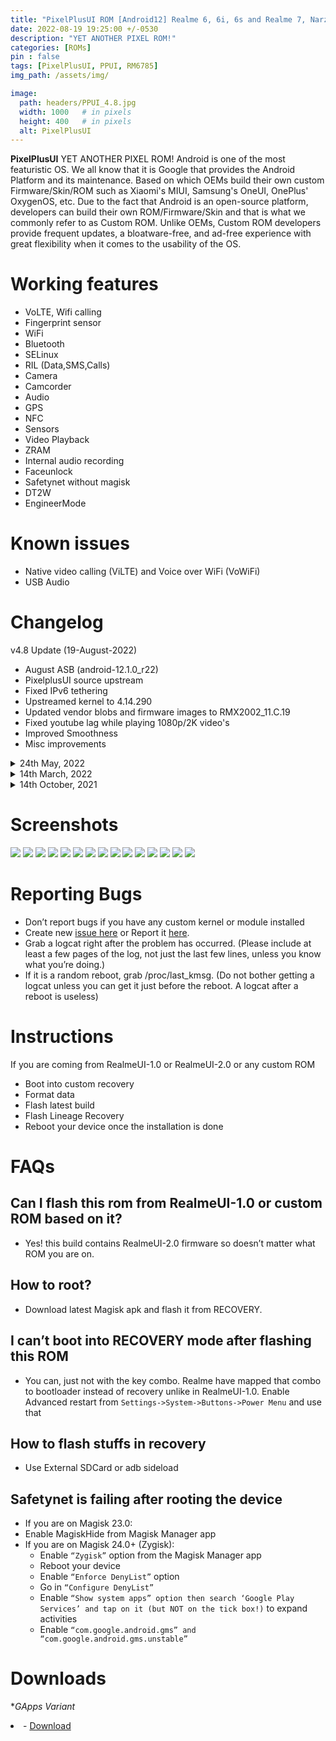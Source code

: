 ```yaml
---
title: "PixelPlusUI ROM [Android12] Realme 6, 6i, 6s and Realme 7, Narzo 20 Pro, Narzo 30 4G (G90T Series) (RM6785) [OFFICIAL]"
date: 2022-08-19 19:25:00 +/-0530
description: "YET ANOTHER PIXEL ROM!"
categories: [ROMs]
pin : false
tags: [PixelPlusUI, PPUI, RM6785]
img_path: /assets/img/

image:
  path: headers/PPUI_4.8.jpg
  width: 1000   # in pixels
  height: 400   # in pixels
  alt: PixelPlusUI
---
```


**PixelPlusUI** YET ANOTHER PIXEL ROM!
Android is one of the most featuristic OS. We all know that it is Google that provides the Android Platform and its maintenance. Based on which OEMs build their own custom Firmware/Skin/ROM such as Xiaomi's MIUI, Samsung's OneUI, OnePlus' OxygenOS, etc. Due to the fact that Android is an open-source platform, developers can build their own ROM/Firmware/Skin and that is what we commonly refer to as Custom ROM. Unlike OEMs, Custom ROM developers provide frequent updates, a bloatware-free, and ad-free experience with great flexibility when it comes to the usability of the OS.


# Working features
* VoLTE, Wifi calling
* Fingerprint sensor
* WiFi
* Bluetooth
* SELinux
* RIL (Data,SMS,Calls)
* Camera
* Camcorder
* Audio
* GPS
* NFC
* Sensors
* Video Playback
* ZRAM
* Internal audio recording
* Faceunlock
* Safetynet without magisk
* DT2W
* EngineerMode

# Known issues

- Native video calling (ViLTE) and Voice over WiFi (VoWiFi)
- USB Audio

# Changelog

v4.8 Update (19-August-2022)
* August ASB (android-12.1.0_r22)
* PixelplusUI source upstream
* Fixed IPv6 tethering
* Upstreamed kernel to 4.14.290
* Updated vendor blobs and firmware images to RMX2002_11.C.19
* Fixed youtube lag while playing 1080p/2K video's
* Improved Smoothness
* Misc improvements

<details>
<summary>24th May, 2022</summary>
<ul>
<li> May ASB (android-12.1.0_r5)</li>
<li> SELinux Enforcing</li>
<li> PixelplusUI source upstream</li>
<li> Fixed Auto brightness QS toggle</li>
<li> Unlocked Google app weather widgets</li>
<li> Improved haptics</li>
<li> Improved UI performance</li>
<li> Fixed lag on viewfinder in GCam</li>
<li> power: Boost min CPU freq to 1618000,1419000 on interaction</li>
<li> Drop redundant secure element service</li>
</ul>
</details>

<details>
<summary>14th March, 2022</summary>
<p><ul>
<li> February Security Patch</li>
<li> Passes SafetyNet out-of-the-box</li>
<li> Use GcamGo as default</li>
<li> Fixed screen flicker</li>
<li> Fixed charging info on lockscreen</li>
<li> Fixed native screen recorder</li>
<li> Fixed offline charging</li>
<li> Miscellaneous changes</li>
<li> Fixed DRM Widevine L1</li>
</ul></p>
</details>

<details>
<summary>14th October, 2021</summary>
<p><ul>
  <li>January ASB (android-12.0.0_r26)</li>
  <li>Switched to RUI2 firmware</li>
  <li>Passes SafetyNet out-of-the-box</li>
  <li>Improved Gaming performance</li>
  <li>Unlimited Google Photos storage</li>
  <li>NFC works now</li>
  <li>Added LiveDisplay (Display settings)</li>
  <li>Fixed VOOC charging delay</li>
  <li>Fixed brightness slider curve</li>
  <li>Fixed minimum brightness</li>
  <li>Upstreamed kernel to 4.14.261</li>
  <li>Added F2FS support</li>
</ul></p>
</details>

# Screenshots
<div id='images'> 
<img class='screenshots' src="/assets/img/screenshots/PPUI_4.8/1.jpg">
<img class='screenshots' src="/assets/img/screenshots/PPUI_4.8/2.jpg">
<img class='screenshots' src="/assets/img/screenshots/PPUI_4.8/3.jpg">
<img class='screenshots' src="/assets/img/screenshots/PPUI_4.8/4.jpg">
<img class='screenshots' src="/assets/img/screenshots/PPUI_4.8/5.jpg"> 
<img class='screenshots' src="/assets/img/screenshots/PPUI_4.8/6.jpg">
<img class='screenshots' src="/assets/img/screenshots/PPUI_4.8/7.jpg">
<img class='screenshots' src="/assets/img/screenshots/PPUI_4.8/8.jpg">
<img class='screenshots' src="/assets/img/screenshots/PPUI_4.8/9.jpg">
<img class='screenshots' src="/assets/img/screenshots/PPUI_4.8/10.jpg"> 
<img class='screenshots' src="/assets/img/screenshots/PPUI_4.8/11.jpg"> 
<img class='screenshots' src="/assets/img/screenshots/PPUI_4.8/12.jpg">
<img class='screenshots' src="/assets/img/screenshots/PPUI_4.8/13.jpg">
<img class='screenshots' src="/assets/img/screenshots/PPUI_4.8/14.jpg">
<img class='screenshots' src="/assets/img/screenshots/PPUI_4.8/15.jpg">
</div>

# Reporting Bugs
- Don’t report bugs if you have any custom kernel or module installed
- Create new [issue here](https://github.com/iamthecloverly/android_device_realme_RM6785) or Report it [here](https://t.me/SriBalajiHub).
- Grab a logcat right after the problem has occurred. (Please include at least a few pages of the log, not just the last few lines, unless you know what you’re doing.)
- If it is a random reboot, grab /proc/last_kmsg. (Do not bother getting a logcat unless you can get it just before the reboot. A logcat after a reboot is useless)

# Instructions
If you are coming from RealmeUI-1.0 or RealmeUI-2.0 or any custom ROM
- Boot into custom recovery
- Format data
- Flash latest build
- Flash Lineage Recovery
- Reboot your device once the installation is done

# FAQs

## Can I flash this rom from RealmeUI-1.0 or custom ROM based on it?
- Yes! this build contains RealmeUI-2.0 firmware so doesn’t matter what ROM you are on.

## How to root?
- Download latest Magisk apk and flash it from RECOVERY.

## I can’t boot into RECOVERY mode after flashing this ROM

- You can, just not with the key combo. Realme have mapped that combo to bootloader instead of recovery unlike in RealmeUI-1.0.
Enable Advanced restart from `Settings->System->Buttons->Power Menu` and use that

## How to flash stuffs in recovery
- Use External SDCard or adb sideload

## Safetynet is failing after rooting the device
- If you are on Magisk 23.0:
- Enable MagiskHide from Magisk Manager app
- If you are on Magisk 24.0+ (Zygisk):
    - Enable `“Zygisk”` option from the Magisk Manager app
    - Reboot your device
    - Enable `“Enforce DenyList”` option
    - Go in `“Configure DenyList”`
    - Enable `“Show system apps” option then search ‘Google Play Services’ and tap on it (but NOT on the tick box!)` to expand activities
    - Enable `“com.google.android.gms” and “com.google.android.gms.unstable”`

# Downloads
**GApps Variant*<li> - [Download](https://ppui.site/download) 